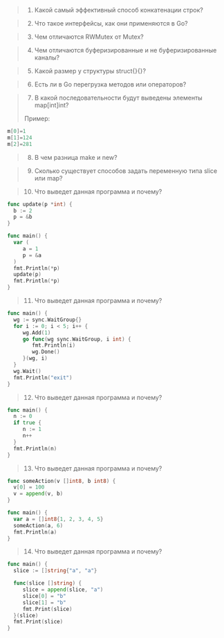 >1. Какой самый эффективный способ конкатенации строк?

>2. Что такое интерфейсы, как они применяются в Go?

>3. Чем отличаются RWMutex от Mutex?

>4. Чем отличаются буферизированные и не буферизированные каналы?

>5. Какой размер у структуры struct{}{}?

>6. Есть ли в Go перегрузка методов или операторов?

>7. В какой последовательности будут выведены элементы map[int]int?
>
>Пример:
``` go
m[0]=1
m[1]=124
m[2]=281
```

>8. В чем разница make и new?

>9. Сколько существует способов задать переменную типа slice или map?

>10. Что выведет данная программа и почему?
``` go
func update(p *int) {
  b := 2
  p = &b
}

func main() {
  var (
     a = 1
     p = &a
  )
  fmt.Println(*p)
  update(p)
  fmt.Println(*p)
}
```

>11. Что выведет данная программа и почему?

``` go
func main() {
  wg := sync.WaitGroup{}
  for i := 0; i < 5; i++ {
     wg.Add(1)
     go func(wg sync.WaitGroup, i int) {
        fmt.Println(i)
        wg.Done()
     }(wg, i)
  }
  wg.Wait()
  fmt.Println("exit")
}
```

>12. Что выведет данная программа и почему?

``` go
func main() {
  n := 0
  if true {
     n := 1
     n++
  }
  fmt.Println(n)
}
```

>13. Что выведет данная программа и почему?

``` go
func someAction(v []int8, b int8) {
  v[0] = 100
  v = append(v, b)
}

func main() {
  var a = []int8{1, 2, 3, 4, 5}
  someAction(a, 6)
  fmt.Println(a)
} 
```


>14. Что выведет данная программа и почему?

``` go
func main() {
  slice := []string{"a", "a"}

  func(slice []string) {
     slice = append(slice, "a")
     slice[0] = "b"
     slice[1] = "b"
     fmt.Print(slice)
  }(slice)
  fmt.Print(slice)
}  
```









